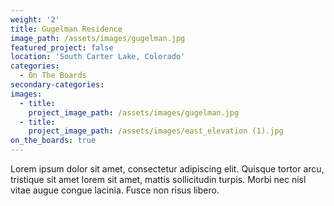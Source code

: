 ```yaml
---
weight: '2'
title: Gugelman Residence
image_path: /assets/images/gugelman.jpg
featured_project: false
location: 'South Carter Lake, Colorado'
categories:
  - On The Boards
secondary-categories:
images:
  - title:
    project_image_path: /assets/images/gugelman.jpg
  - title:
    project_image_path: /assets/images/east_elevation (1).jpg
on_the_boards: true
---
```


Lorem ipsum dolor sit amet, consectetur adipiscing elit. Quisque tortor arcu, tristique sit amet lorem sit amet, mattis sollicitudin turpis. Morbi nec nisl vitae augue congue lacinia. Fusce non risus libero.